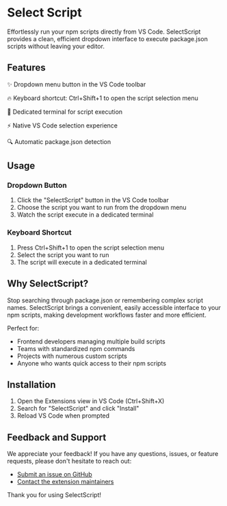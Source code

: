 # Select Script

Effortlessly run your npm scripts directly from VS Code. SelectScript provides a clean, efficient dropdown interface to execute package.json scripts without leaving your editor.

## Features

✨ Dropdown menu button in the VS Code toolbar

🔥 Keyboard shortcut: Ctrl+Shift+1 to open the script selection menu

🎯 Dedicated terminal for script execution

⚡ Native VS Code selection experience

🔍 Automatic package.json detection

## Usage

### Dropdown Button

1. Click the "SelectScript" button in the VS Code toolbar
2. Choose the script you want to run from the dropdown menu
3. Watch the script execute in a dedicated terminal

### Keyboard Shortcut

1. Press Ctrl+Shift+1 to open the script selection menu
2. Select the script you want to run
3. The script will execute in a dedicated terminal

## Why SelectScript?

Stop searching through package.json or remembering complex script names. SelectScript brings a convenient, easily accessible interface to your npm scripts, making development workflows faster and more efficient.

Perfect for:

- Frontend developers managing multiple build scripts
- Teams with standardized npm commands
- Projects with numerous custom scripts
- Anyone who wants quick access to their npm scripts

## Installation

1. Open the Extensions view in VS Code (Ctrl+Shift+X)
2. Search for "SelectScript" and click "Install"
3. Reload VS Code when prompted

## Feedback and Support

We appreciate your feedback! If you have any questions, issues, or feature requests, please don't hesitate to reach out:

- [Submit an issue on GitHub](https://github.com/pedrocarlos-ti/select-script/issues/new)
- [Contact the extension maintainers](mailto:pedrocarlos.ti@gmail.com)

Thank you for using SelectScript!

